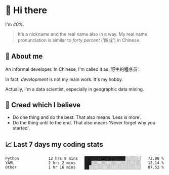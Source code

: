 # 👋 Hi there

I'm *40%*.

> It's a nickname and the real name also in a way.
> My real name pronunciation is similar to *forty percent* ('四成') in Chinese.

## :speech_balloon: About me

An informal developer. In Chinese, I'm called it as '野生的程序员'.

In fact, _development_ is not my main work. It's my hobby.

Actually, I'm a data scientist, especially in geographic data mining.

## :see_no_evil: Creed which I believe

- Do one thing and do the best. That also means 'Less is more'.
- Do the thing until to the end. That also means 'Never forget why you started'.

## :chart_with_upwards_trend: Last 7 days my coding stats

<!--START_SECTION:waka-->

```text
Python             12 hrs 8 mins   ██████████████████░░░░░░░   72.00 %
YAML               2 hrs 2 mins    ███░░░░░░░░░░░░░░░░░░░░░░   12.14 %
Other              1 hr 16 mins    ██░░░░░░░░░░░░░░░░░░░░░░░   07.52 %
```

<!--END_SECTION:waka-->
